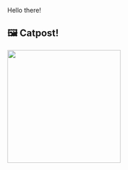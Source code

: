 Hello there!



## 🖼️ Catpost!

<sub>
    <img src="https://cdn2.thecatapi.com/images/b5u.jpg" height="256">
</sub>

